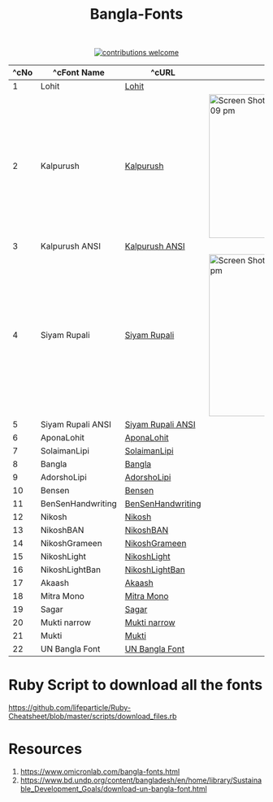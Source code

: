 <h1 align="center">Bangla-Fonts</h1></br>

<p align="center">
<a href="https://github.com/lifeparticle/Bangla-Fonts/issues"><img alt="contributions welcome" src="https://img.shields.io/badge/contributions-welcome-brightgreen.svg?style=flat"/></a>
</p>


| ^cNo | ^cFont Name     | ^cURL                                                                                                | Sample                                                                                                                                                                 |
|----|-------------------|----------------------------------------------------------------------------------------------------|------------------------------------------------------------------------------------------------------------------------------------------------------------------------|
| 1  | Lohit             | [Lohit](https://www.omicronlab.com/download/fonts/Lohit_14-04-2007.ttf)                            |                                                                                                                                                                        |
| 2  | Kalpurush         | [Kalpurush](https://www.omicronlab.com/download/fonts/kalpurush.ttf)                               | <img width="283" alt="Screen Shot 2020-04-22 at 8 09 09 pm" src="https://user-images.githubusercontent.com/1612112/79969810-58be7a00-84d5-11ea-9e81-a5a6a32ebaf7.png"> |
| 3  | Kalpurush ANSI    | [Kalpurush ANSI](https://www.omicronlab.com/download/fonts/kalpurush%20ANSI.ttf)                   |                                                                                                                                                                        |
| 4  | Siyam Rupali      | [Siyam Rupali](https://www.omicronlab.com/download/fonts/Siyamrupali.ttf)                          | <img width="319" alt="Screen Shot 2020-04-22 at 8 09 21 pm" src="https://user-images.githubusercontent.com/1612112/79969842-6247e200-84d5-11ea-9dd0-4432da7f6052.png"> |
| 5  | Siyam Rupali ANSI | [Siyam Rupali ANSI](https://www.omicronlab.com/download/fonts/Siyam%20Rupali%20ANSI.ttf)           |                                                                                                                                                                        |
| 6  | AponaLohit        | [AponaLohit](https://www.omicronlab.com/download/fonts/AponaLohit.ttf)                             |                                                                                                                                                                        |
| 7  | SolaimanLipi      | [SolaimanLipi](https://www.omicronlab.com/download/fonts/SolaimanLipi_20-04-07.ttf)                |                                                                                                                                                                        |
| 8  | Bangla            | [Bangla](https://www.omicronlab.com/download/fonts/Bangla.ttf)                                     |                                                                                                                                                                        |
| 9  | AdorshoLipi       | [AdorshoLipi](https://www.omicronlab.com/download/fonts/AdorshoLipi_20-07-2007.ttf)                |                                                                                                                                                                        |
| 10 | Bensen            | [Bensen](https://www.omicronlab.com/download/fonts/BenSen.ttf)                                     |                                                                                                                                                                        |
| 11 | BenSenHandwriting | [BenSenHandwriting](https://www.omicronlab.com/download/fonts/BenSenHandwriting.ttf)               |                                                                                                                                                                        |
| 12 | Nikosh            | [Nikosh](https://www.omicronlab.com/download/fonts/Nikosh.ttf)                                     |                                                                                                                                                                        |
| 13 | NikoshBAN         | [NikoshBAN](https://www.omicronlab.com/download/fonts/NikoshBAN.ttf)                               |                                                                                                                                                                        |
| 14 | NikoshGrameen     | [NikoshGrameen](https://www.omicronlab.com/download/fonts/NikoshGrameen.ttf)                       |                                                                                                                                                                        |
| 15 | NikoshLight       | [NikoshLight](https://www.omicronlab.com/download/fonts/NikoshLight.ttf)                           |                                                                                                                                                                        |
| 16 | NikoshLightBan    | [NikoshLightBan](https://www.omicronlab.com/download/fonts/NikoshLightBan.ttf)                     |                                                                                                                                                                        |
| 17 | Akaash            | [Akaash](https://www.omicronlab.com/download/fonts/akaashnormal.ttf)                               |                                                                                                                                                                        |
| 18 | Mitra Mono        | [Mitra Mono](https://www.omicronlab.com/download/fonts/mitra.ttf)                                  |                                                                                                                                                                        |
| 19 | Sagar             | [Sagar](https://www.omicronlab.com/download/fonts/sagarnormal.ttf)                                 |                                                                                                                                                                        |
| 20 | Mukti narrow      | [Mukti narrow](https://www.omicronlab.com/download/fonts/muktinarrow.ttf)                          |                                                                                                                                                                        |
| 21 | Mukti             | [Mukti](https://www.omicronlab.com/download/fonts/Mukti_1.99_PR.ttf)                               |                                                                                                                                                                        |
| 22 | UN Bangla Font    | [UN Bangla Font](https://www.bd.undp.org/content/dam/bangladesh/img/News/news2018/UN%20bangla.ttf) |                                                                                                                                                                        |


Ruby Script to download all the fonts
============
https://github.com/lifeparticle/Ruby-Cheatsheet/blob/master/scripts/download_files.rb

Resources
============
1. https://www.omicronlab.com/bangla-fonts.html
2. https://www.bd.undp.org/content/bangladesh/en/home/library/Sustainable_Development_Goals/download-un-bangla-font.html
